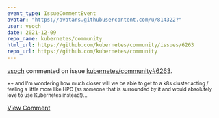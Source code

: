 ```yaml
---
event_type: IssueCommentEvent
avatar: "https://avatars.githubusercontent.com/u/814322?"
user: vsoch
date: 2021-12-09
repo_name: kubernetes/community
html_url: https://github.com/kubernetes/community/issues/6263
repo_url: https://github.com/kubernetes/community
---
```


<a href='https://github.com/vsoch' target='_blank'>vsoch</a> commented on issue <a href='https://github.com/kubernetes/community/issues/6263' target='_blank'>kubernetes/community#6263</a>.

<small>++ and I'm wondering how much closer will we be able to get to a k8s cluster acting / feeling a little more like HPC (as someone that is surrounded by it and would absolutely love to use Kubernetes instead!)...</small>

<a href='https://github.com/kubernetes/community/issues/6263' target='_blank'>View Comment</a>